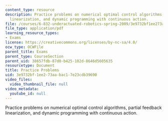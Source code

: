 ```yaml
---
content_type: resource
description: Practice problems on numerical optimal control algorithms, partial feedback
  linearization, and dynamic programming with continuous action.
file: /courses/6-832-underactuated-robotics-spring-2009/3e9732bf1ee273aabac17e23cdb39690_MIT6_832s09_exam01_practice.pdf
file_type: application/pdf
learning_resource_types:
- Exams
license: https://creativecommons.org/licenses/by-nc-sa/4.0/
ocw_type: OCWFile
parent_title: Exams
parent_type: CourseSection
parent_uid: 38657fdb-87d0-b425-102d-8646d5605635
resourcetype: Document
title: Practice Problems
uid: 3e9732bf-1ee2-73aa-bac1-7e23cdb39690
video_files:
  video_thumbnail_file: null
video_metadata:
  youtube_id: null
---
```

Practice problems on numerical optimal control algorithms, partial feedback linearization, and dynamic programming with continuous action.